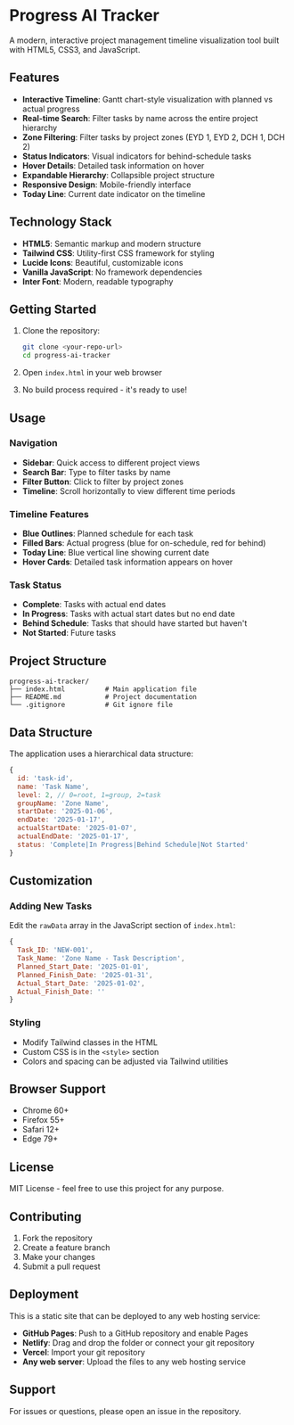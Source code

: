 # Progress AI Tracker

A modern, interactive project management timeline visualization tool built with HTML5, CSS3, and JavaScript.

## Features

- **Interactive Timeline**: Gantt chart-style visualization with planned vs actual progress
- **Real-time Search**: Filter tasks by name across the entire project hierarchy
- **Zone Filtering**: Filter tasks by project zones (EYD 1, EYD 2, DCH 1, DCH 2)
- **Status Indicators**: Visual indicators for behind-schedule tasks
- **Hover Details**: Detailed task information on hover
- **Expandable Hierarchy**: Collapsible project structure
- **Responsive Design**: Mobile-friendly interface
- **Today Line**: Current date indicator on the timeline

## Technology Stack

- **HTML5**: Semantic markup and modern structure
- **Tailwind CSS**: Utility-first CSS framework for styling
- **Lucide Icons**: Beautiful, customizable icons
- **Vanilla JavaScript**: No framework dependencies
- **Inter Font**: Modern, readable typography

## Getting Started

1. Clone the repository:
   ```bash
   git clone <your-repo-url>
   cd progress-ai-tracker
   ```

2. Open `index.html` in your web browser

3. No build process required - it's ready to use!

## Usage

### Navigation
- **Sidebar**: Quick access to different project views
- **Search Bar**: Type to filter tasks by name
- **Filter Button**: Click to filter by project zones
- **Timeline**: Scroll horizontally to view different time periods

### Timeline Features
- **Blue Outlines**: Planned schedule for each task
- **Filled Bars**: Actual progress (blue for on-schedule, red for behind)
- **Today Line**: Blue vertical line showing current date
- **Hover Cards**: Detailed task information appears on hover

### Task Status
- **Complete**: Tasks with actual end dates
- **In Progress**: Tasks with actual start dates but no end date
- **Behind Schedule**: Tasks that should have started but haven't
- **Not Started**: Future tasks

## Project Structure

```
progress-ai-tracker/
├── index.html          # Main application file
├── README.md           # Project documentation
└── .gitignore          # Git ignore file
```

## Data Structure

The application uses a hierarchical data structure:

```javascript
{
  id: 'task-id',
  name: 'Task Name',
  level: 2, // 0=root, 1=group, 2=task
  groupName: 'Zone Name',
  startDate: '2025-01-06',
  endDate: '2025-01-17',
  actualStartDate: '2025-01-07',
  actualEndDate: '2025-01-17',
  status: 'Complete|In Progress|Behind Schedule|Not Started'
}
```

## Customization

### Adding New Tasks
Edit the `rawData` array in the JavaScript section of `index.html`:

```javascript
{
  Task_ID: 'NEW-001',
  Task_Name: 'Zone Name - Task Description',
  Planned_Start_Date: '2025-01-01',
  Planned_Finish_Date: '2025-01-31',
  Actual_Start_Date: '2025-01-02',
  Actual_Finish_Date: ''
}
```

### Styling
- Modify Tailwind classes in the HTML
- Custom CSS is in the `<style>` section
- Colors and spacing can be adjusted via Tailwind utilities

## Browser Support

- Chrome 60+
- Firefox 55+
- Safari 12+
- Edge 79+

## License

MIT License - feel free to use this project for any purpose.

## Contributing

1. Fork the repository
2. Create a feature branch
3. Make your changes
4. Submit a pull request

## Deployment

This is a static site that can be deployed to any web hosting service:

- **GitHub Pages**: Push to a GitHub repository and enable Pages
- **Netlify**: Drag and drop the folder or connect your git repository
- **Vercel**: Import your git repository
- **Any web server**: Upload the files to any web hosting service

## Support

For issues or questions, please open an issue in the repository. 